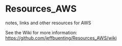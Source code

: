 # Resources_AWS
notes, links and other resources for AWS

See the Wiki for more information: https://github.com/jeffbuenting/Resources_AWS/wiki

